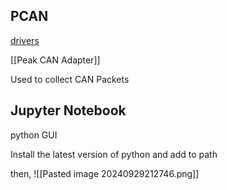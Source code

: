 ## PCAN
[drivers](https://www.peak-system.com/Drivers.523.0.html?&L=1)

[[Peak CAN Adapter]]

Used to collect CAN Packets 
## Jupyter Notebook

python GUI 

Install the latest version of python and add to path
 
then,
![[Pasted image 20240929212746.png]]

